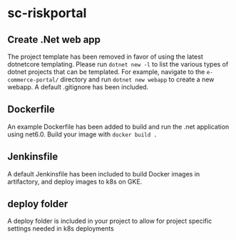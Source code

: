 # sc-riskportal

## Create .Net web app

The project template has been removed in favor of using the latest dotnetcore templating. Please run `dotnet new -l` to list the various types of dotnet projects that can be templated. For example, navigate to the `e-commerce-portal/` directory and run `dotnet new webapp` to create a new webapp. A default .gitignore has been included.

## Dockerfile

An example Dockerfile has been added to build and run the .net application using net6.0. Build your image with `docker build .`

## Jenkinsfile

A default Jenkinsfile has been included to build Docker images in artifactory, and deploy images to k8s on GKE.

## deploy folder

A deploy folder is included in your project to allow for project specific settings needed in k8s deployments